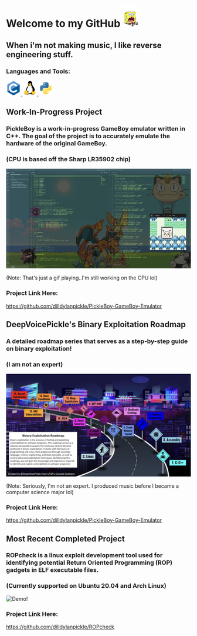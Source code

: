 # Welcome to my GitHub <img src="Meme.gif" height="60"/>
## When i'm not making music, I like reverse engineering stuff.

<h3 align="left">Languages and Tools:</h3>
<p align="left"> <a href="https://www.cprogramming.com/" target="_blank" rel="noreferrer"> <img src="https://raw.githubusercontent.com/devicons/devicon/master/icons/c/c-original.svg" alt="c" width="40" height="40"/> </a> <a href="https://www.linux.org/" target="_blank" rel="noreferrer"> <img src="https://raw.githubusercontent.com/devicons/devicon/master/icons/linux/linux-original.svg" alt="linux" width="40" height="40"/> </a> <a href="https://www.python.org" target="_blank" rel="noreferrer"> <img src="https://raw.githubusercontent.com/devicons/devicon/master/icons/python/python-original.svg" alt="python" width="40" height="40"/> </a> </p>

## Work-In-Progress Project
### PickleBoy is a work-in-progress GameBoy emulator written in C++. The goal of the project is to accurately emulate the hardware of the original GameBoy.
### (CPU is based off the Sharp LR35902 chip)
![Demo!](/demo/example.gif)

(Note: That's just a gif playing..I'm still working on the CPU lol)

### Project Link Here:
https://github.com/dilldylanpickle/PickleBoy-GameBoy-Emulator

## DeepVoicePickle's Binary Exploitation Roadmap
### A detailed roadmap series that serves as a step-by-step guide on binary exploitation!
### (I am not an expert)
![Demo!](/demo/Binary-Exploitation-Roadmap.png)

(Note: Seriously, I'm not an expert. I produced music before I became a computer science major lol)

### Project Link Here:
https://github.com/dilldylanpickle/PickleBoy-GameBoy-Emulator

## Most Recent Completed Project
### ROPcheck is a linux exploit development tool used for identifying potential Return Oriented Programming (ROP) gadgets in ELF executable files.
### (Currently supported on Ubuntu 20.04 and Arch Linux) 
![Demo!](/demo/animated_demo_v7.gif)

### Project Link Here:
https://github.com/dilldylanpickle/ROPcheck
